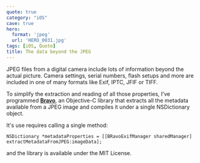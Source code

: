 ```yaml
---
quote: true
category: "iOS"
cave: true
hero:
  format: 'jpeg'
  url: 'HERO_0031.jpg'
tags: [iOS, Quote]
title: The data beyond the JPEG
---
```


JPEG files from a digital camera include lots of information beyond the actual picture. Camera settings, serial numbers, flash setups and more are included in one of many formats like Exif, IPTC, JFIF or TIFF.

To simplify the extraction and reading of all those properties, I've programmed **[Bravo](https://github.com/Hecktorzr/Bravo)**, an Objective-C library that extracts all the metadata available from a JPEG image and compiles it under a single NSDictionary object.

It's use requires calling a single method:

```objc
NSDictionary *metadataProperties = [[BRavoExifManager sharedManager] extractMetadataFromJPEG:imageData];
```

and the library is available under the MIT License.
